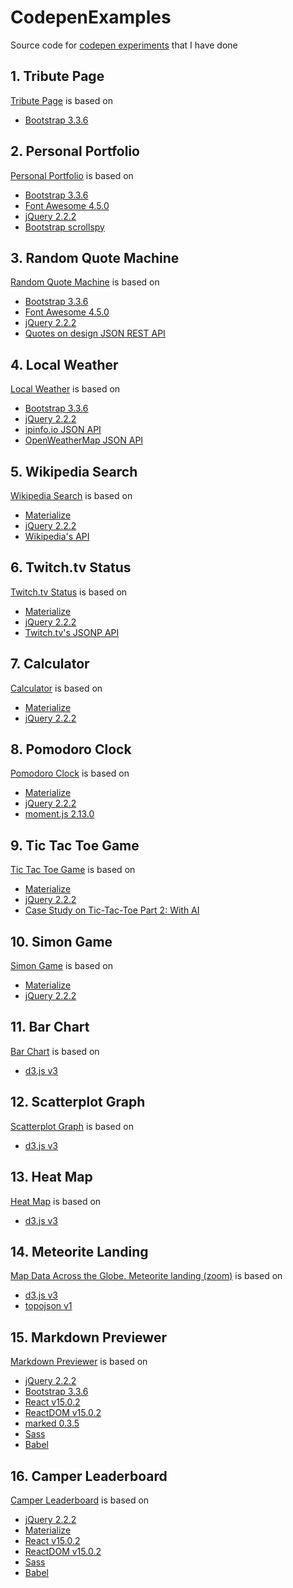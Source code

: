 # CodepenExamples

Source code for [codepen experiments](http://codepen.io/sufflavus/pens/public/) that I have done

## 1. Tribute Page

[Tribute Page](https://codepen.io/sufflavus/full/jqGOXO) is based on 
- [Bootstrap 3.3.6](https://maxcdn.bootstrapcdn.com/bootstrap/3.3.6/css/bootstrap.min.css)

## 2. Personal Portfolio

[Personal Portfolio](https://codepen.io/sufflavus/full/oxGexd) is based on 
- [Bootstrap 3.3.6](https://maxcdn.bootstrapcdn.com/bootstrap/3.3.6/css/bootstrap.min.css) 
- [Font Awesome 4.5.0](https://maxcdn.bootstrapcdn.com/font-awesome/4.5.0/css/font-awesome.min.css) 
- [jQuery 2.2.2](//cdnjs.cloudflare.com/ajax/libs/jquery/2.2.2/jquery.min.js) 
- [Bootstrap scrollspy](http://rawgit.com/twbs/bootstrap/b4c4072679943773a7582daa63f545ba818fa627/js/bootstrap-scrollspy.js)

## 3. Random Quote Machine

[Random Quote Machine](http://codepen.io/sufflavus/full/aNErgQ) is based on 
- [Bootstrap 3.3.6](https://maxcdn.bootstrapcdn.com/bootstrap/3.3.6/css/bootstrap.min.css) 
- [Font Awesome 4.5.0](https://maxcdn.bootstrapcdn.com/font-awesome/4.5.0/css/font-awesome.min.css) 
- [jQuery 2.2.2](//cdnjs.cloudflare.com/ajax/libs/jquery/2.2.2/jquery.min.js) 
- [Quotes on design JSON REST API](http://quotesondesign.com/api-v4-0/)

## 4. Local Weather

[Local Weather](http://codepen.io/sufflavus/full/QNQjPV/) is based on 
- [Bootstrap 3.3.6](https://maxcdn.bootstrapcdn.com/bootstrap/3.3.6/css/bootstrap.min.css) 
- [jQuery 2.2.2](//cdnjs.cloudflare.com/ajax/libs/jquery/2.2.2/jquery.min.js) 
- [ipinfo.io JSON API](http://ipinfo.io/)
- [OpenWeatherMap JSON API](http://openweathermap.org/current#current_JSON)

## 5. Wikipedia Search 

[Wikipedia Search](http://codepen.io/sufflavus/full/XdZZYV/) is based on 
- [Materialize](https://cdnjs.cloudflare.com/ajax/libs/materialize/0.97.6/css/materialize.min.css) 
- [jQuery 2.2.2](//cdnjs.cloudflare.com/ajax/libs/jquery/2.2.2/jquery.min.js) 
- [Wikipedia's API](http://www.mediawiki.org/wiki/API:Main_page)

## 6. Twitch.tv Status

[Twitch.tv Status](http://codepen.io/sufflavus/full/bpvbOV/) is based on 
- [Materialize](https://cdnjs.cloudflare.com/ajax/libs/materialize/0.97.6/css/materialize.min.css) 
- [jQuery 2.2.2](//cdnjs.cloudflare.com/ajax/libs/jquery/2.2.2/jquery.min.js) 
- [Twitch.tv's JSONP API](https://github.com/justintv/Twitch-API/blob/master/v3_resources/streams.md#get-streamschannel)

## 7. Calculator

[Calculator](http://codepen.io/sufflavus/full/EKEOOr/) is based on 
- [Materialize](https://cdnjs.cloudflare.com/ajax/libs/materialize/0.97.6/css/materialize.min.css) 
- [jQuery 2.2.2](//cdnjs.cloudflare.com/ajax/libs/jquery/2.2.2/jquery.min.js) 

## 8. Pomodoro Clock

[Pomodoro Clock](http://codepen.io/sufflavus/full/pyVVgV/) is based on 
- [Materialize](https://cdnjs.cloudflare.com/ajax/libs/materialize/0.97.6/css/materialize.min.css) 
- [jQuery 2.2.2](//cdnjs.cloudflare.com/ajax/libs/jquery/2.2.2/jquery.min.js) 
- [moment.js 2.13.0](http://momentjs.com/downloads/moment.min.js) 

## 9. Tic Tac Toe Game

[Tic Tac Toe Game](http://codepen.io/sufflavus/full/RaBqje/) is based on 
- [Materialize](https://cdnjs.cloudflare.com/ajax/libs/materialize/0.97.6/css/materialize.min.css) 
- [jQuery 2.2.2](//cdnjs.cloudflare.com/ajax/libs/jquery/2.2.2/jquery.min.js) 
- [Case Study on Tic-Tac-Toe Part 2: With AI](http://www3.ntu.edu.sg/home/ehchua/programming/java/javagame_tictactoe_ai.html) 

## 10. Simon Game

[Simon Game](http://codepen.io/sufflavus/full/MyPLVB/) is based on 
- [Materialize](https://cdnjs.cloudflare.com/ajax/libs/materialize/0.97.6/css/materialize.min.css) 
- [jQuery 2.2.2](//cdnjs.cloudflare.com/ajax/libs/jquery/2.2.2/jquery.min.js) 

## 11. Bar Chart

[Bar Chart](http://codepen.io/sufflavus/full/EKMgBN/) is based on 
- [d3.js v3](https://d3js.org/d3.v3.min.js) 

## 12. Scatterplot Graph

[Scatterplot Graph](http://codepen.io/sufflavus/full/RamLEJ/) is based on 
- [d3.js v3](https://d3js.org/d3.v3.min.js) 

## 13. Heat Map

[Heat Map](http://codepen.io/sufflavus/full/oxRJRb/) is based on 
- [d3.js v3](https://d3js.org/d3.v3.min.js) 

## 14. Meteorite Landing

[Map Data Across the Globe. Meteorite landing (zoom)](http://codepen.io/sufflavus/full/pyXNwY/) is based on 
- [d3.js v3](https://d3js.org/d3.v3.min.js) 
- [topojson v1](http://d3js.org/topojson.v1.min.js)

## 15. Markdown Previewer

[Markdown Previewer](http://codepen.io/sufflavus/full/LNKmMP/) is based on 
- [jQuery 2.2.2](//cdnjs.cloudflare.com/ajax/libs/jquery/2.2.2/jquery.min.js) 
- [Bootstrap 3.3.6](https://maxcdn.bootstrapcdn.com/bootstrap/3.3.6/css/bootstrap.min.css) 
- [React v15.0.2](https://cdnjs.cloudflare.com/ajax/libs/react/15.0.2/react.min.js) 
- [ReactDOM v15.0.2](https://cdnjs.cloudflare.com/ajax/libs/react/15.0.2/react-dom.js)
- [marked 0.3.5](https://cdnjs.cloudflare.com/ajax/libs/marked/0.3.5/marked.min.js)
- [Sass](http://sass-lang.com/)
- [Babel](https://babeljs.io/)

## 16. Camper Leaderboard

[Camper Leaderboard](http://codepen.io/sufflavus/full/RazqBE/) is based on 
- [jQuery 2.2.2](//cdnjs.cloudflare.com/ajax/libs/jquery/2.2.2/jquery.min.js) 
- [Materialize](https://cdnjs.cloudflare.com/ajax/libs/materialize/0.97.6/css/materialize.min.css) 
- [React v15.0.2](https://cdnjs.cloudflare.com/ajax/libs/react/15.0.2/react.min.js) 
- [ReactDOM v15.0.2](https://cdnjs.cloudflare.com/ajax/libs/react/15.0.2/react-dom.js)
- [Sass](http://sass-lang.com/)
- [Babel](https://babeljs.io/)